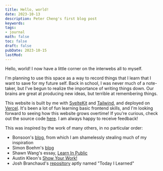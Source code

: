 ```yaml
---
title: Hello, world!
date: 2023-10-13
description: Peter Cheng's first blog post
keywords:
tags:
- journal
math: false
toc: false
draft: false
pubDate: 2023-10-15
lastMod: 
---
```


Hello, world! I now have a little corner on the interwebs all to myself.

I'm planning to use this space as a way to record things that I learn that I want to save
for my future self. Back in school, I was never much of a note-taker, but I've begun to realize the
importance of writing things down. Our brains are great at producing new ideas, but terrible at
remembering things.

This website is built by me with [SvelteKit](https://kit.svelte.dev/) and 
[Tailwind](https://tailwindcss.com/), and deployed on [Vercel](https://vercel.com). It's been a
lot of fun learning basic frontend skills, and I'm looking forward to seeing how this website grows
overtime! If you're curious, check out the source code
[here](https://github.com/pcheng17/petercheng.me). I am always happy to receive feedback!

This was inspired by the work of many others, in no particular order:
- Bonsoon's [blog](https://blog.bonsoon.net/), from which I am shamelessly stealing much of my inspiration
- Simon Boehm's [blog](https://siboehm.com/)
- Shawn Wang's essay, [Learn In Public](https://www.swyx.io/learn-in-public/)
- Austin Kleon's [Show Your Work!](https://austinkleon.com/show-your-work/)
- Josh Branchaud's [repository](https://github.com/jbranchaud/til) aptly named "Today I Learned"
